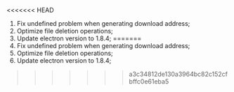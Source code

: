 <<<<<<< HEAD

1. Fix undefined problem when generating download address;
2. Optimize file deletion operations;
3. Update electron version to 1.8.4;
=======
1. Fix undefined problem when generating download address;
2. Optimize file deletion operations;
3. Update electron version to 1.8.4;
>>>>>>> a3c34812de130a3964bc82c152cfbffc0e61eba5
